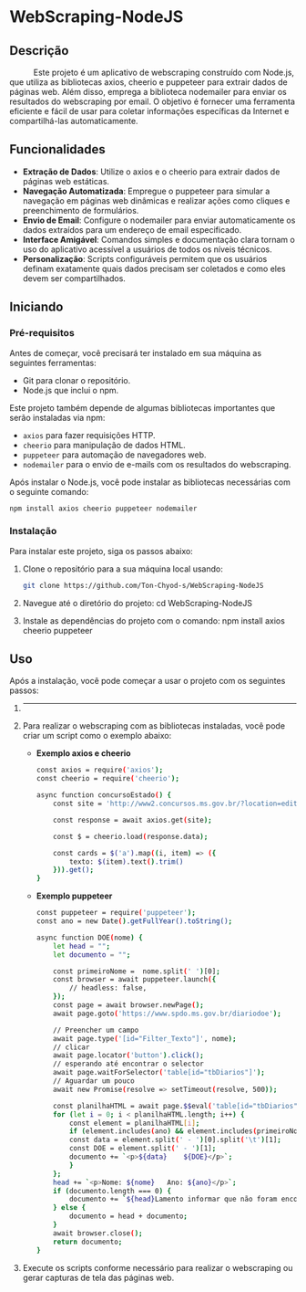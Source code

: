 # WebScraping-NodeJS

## Descrição

&emsp;&emsp;&emsp;Este projeto é um aplicativo de webscraping construído com Node.js, que utiliza as bibliotecas axios, cheerio e puppeteer para extrair dados de páginas web. Além disso, emprega a biblioteca nodemailer para enviar os resultados do webscraping por email. O objetivo é fornecer uma ferramenta eficiente e fácil de usar para coletar informações específicas da Internet e compartilhá-las automaticamente.

## Funcionalidades

- **Extração de Dados**: Utilize o axios e o cheerio para extrair dados de páginas web estáticas.
- **Navegação Automatizada**: Empregue o puppeteer para simular a navegação em páginas web dinâmicas e realizar ações como cliques e preenchimento de formulários.
- **Envio de Email**: Configure o nodemailer para enviar automaticamente os dados extraídos para um endereço de email especificado.
- **Interface Amigável**: Comandos simples e documentação clara tornam o uso do aplicativo acessível a usuários de todos os níveis técnicos.
- **Personalização**: Scripts configuráveis permitem que os usuários definam exatamente quais dados precisam ser coletados e como eles devem ser compartilhados.

## Iniciando

### Pré-requisitos

Antes de começar, você precisará ter instalado em sua máquina as seguintes ferramentas:
- Git para clonar o repositório.
- Node.js que inclui o npm.

Este projeto também depende de algumas bibliotecas importantes que serão instaladas via npm:
- `axios` para fazer requisições HTTP.
- `cheerio` para manipulação de dados HTML.
- `puppeteer` para automação de navegadores web.
- `nodemailer` para o envio de e-mails com os resultados do webscraping.

Após instalar o Node.js, você pode instalar as bibliotecas necessárias com o seguinte comando:
   
    npm install axios cheerio puppeteer nodemailer
 
### Instalação

Para instalar este projeto, siga os passos abaixo:

1. Clone o repositório para a sua máquina local usando:
   ```bash
   git clone https://github.com/Ton-Chyod-s/WebScraping-NodeJS

1. Navegue até o diretório do projeto:
cd WebScraping-NodeJS

1. Instale as dependências do projeto com o comando:
npm install axios cheerio puppeteer

## Uso
Após a instalação, você pode começar a usar o projeto com os seguintes passos:

1. --------
2. Para realizar o webscraping com as bibliotecas instaladas, você pode criar um script como o exemplo abaixo:
   - **Exemplo axios e cheerio**
  
        ```bash
        const axios = require('axios');
        const cheerio = require('cheerio');

        async function concursoEstado() {
            const site = 'http://www2.concursos.ms.gov.br/?location=editais'
        
            const response = await axios.get(site);

            const $ = cheerio.load(response.data);

            const cards = $('a').map((i, item) => ({
                texto: $(item).text().trim()
            })).get();
        }
    - **Exemplo puppeteer** 
    
        ```bash
        const puppeteer = require('puppeteer');
        const ano = new Date().getFullYear().toString();

        async function DOE(nome) {
            let head = "";
            let documento = "";

            const primeiroNome =  nome.split(' ')[0];
            const browser = await puppeteer.launch({
                // headless: false,
            });
            const page = await browser.newPage();
            await page.goto('https://www.spdo.ms.gov.br/diariodoe');

            // Preencher um campo
            await page.type('[id="Filter_Texto"]', nome);
            // clicar
            await page.locator('button').click();
            // esperando até encontrar o selector
            await page.waitForSelector('table[id="tbDiarios"]');
            // Aguardar um pouco
            await new Promise(resolve => setTimeout(resolve, 500));

            const planilhaHTML = await page.$$eval('table[id="tbDiarios"] > tbody > tr ',rows => rows.map(element => element.innerText));
            for (let i = 0; i < planilhaHTML.length; i++) {
                const element = planilhaHTML[i];
                if (element.includes(ano) && element.includes(primeiroNome)) {
                const data = element.split(' - ')[0].split('\t')[1];
                const DOE = element.split(' - ')[1];
                documento += `<p>${data}    ${DOE}</p>`;
                }
            };
            head += `<p>Nome: ${nome}   Ano: ${ano}</p>`;
            if (documento.length === 0) {
                documento += `${head}Lamento informar que não foram encontrados Diários Oficiais Eletrônicos (DOEs) associados ao seu nome até a presente data.`;
            } else {
                documento = head + documento;
            }
            await browser.close();
            return documento;
        }

3. Execute os scripts conforme necessário para realizar o webscraping ou gerar capturas de tela das páginas web.

